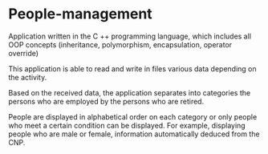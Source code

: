 # People-management
Application written in the C ++ programming language, which includes all OOP concepts (inheritance, polymorphism, encapsulation,
operator override)

This application is able to read and write in files various data depending on the activity.

Based on the received data, the application separates into categories the persons who are employed by the persons who are retired.

People are displayed in alphabetical order on each category or only people who meet a certain condition can be displayed. 
For example, displaying people who are male or female, information automatically deduced from the CNP.

